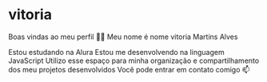 # vitoria
Boas vindas ao meu perfil 💙💙
Meu nome é nome vitoria Martins Alves

Estou estudando na Alura
Estou me desenvolvendo na linguagem JavaScript
Utilizo esse espaço para minha organização e compartilhamento dos meu projetos desenvolvidos
Você pode entrar em contato comigo 📫
